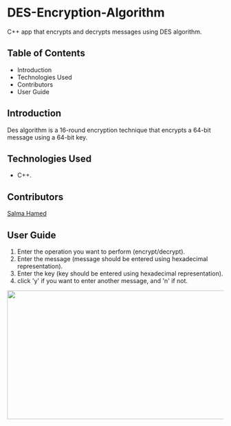# DES-Encryption-Algorithm
C++ app that encrypts and decrypts messages using DES algorithm.

## Table of Contents
- Introduction
- Technologies Used
- Contributors
- User Guide

## Introduction
Des algorithm is a 16-round encryption technique that encrypts a 64-bit message using a 64-bit key.


## Technologies Used
- C++.

## Contributors
[Salma Hamed](https://github.com/Salma-Hamed)


## User Guide
1. Enter the operation you want to perform (encrypt/decrypt).
2. Enter the message (message should be entered using hexadecimal representation).
3. Enter the key (key should be entered using hexadecimal representation).
4. click 'y' if you want to enter another message, and 'n' if not.

<img src = "https://user-images.githubusercontent.com/71777717/142056139-b4f0bec7-60ab-4e7f-afb0-8cdb9b8b0bc7.PNG" width = "800" height = "300" />
